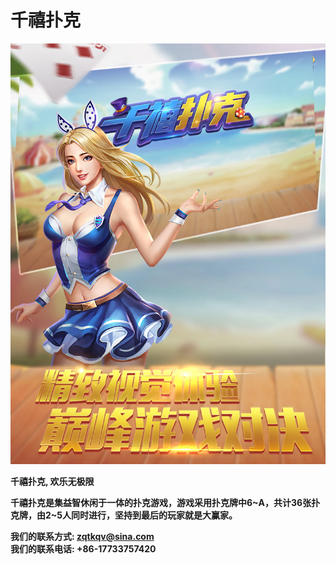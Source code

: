 # 千禧扑克

![](PuuIP01.jpg)


**千禧扑克, 欢乐无极限** <br>

**千禧扑克是集益智休闲于一体的扑克游戏，游戏采用扑克牌中6~A，共计36张扑克牌，由2~5人同时进行，坚持到最后的玩家就是大赢家。** <br>

**我们的联系方式: zqtkqv@sina.com** <br>
**我们的联系电话: +86-17733757420** <br>
